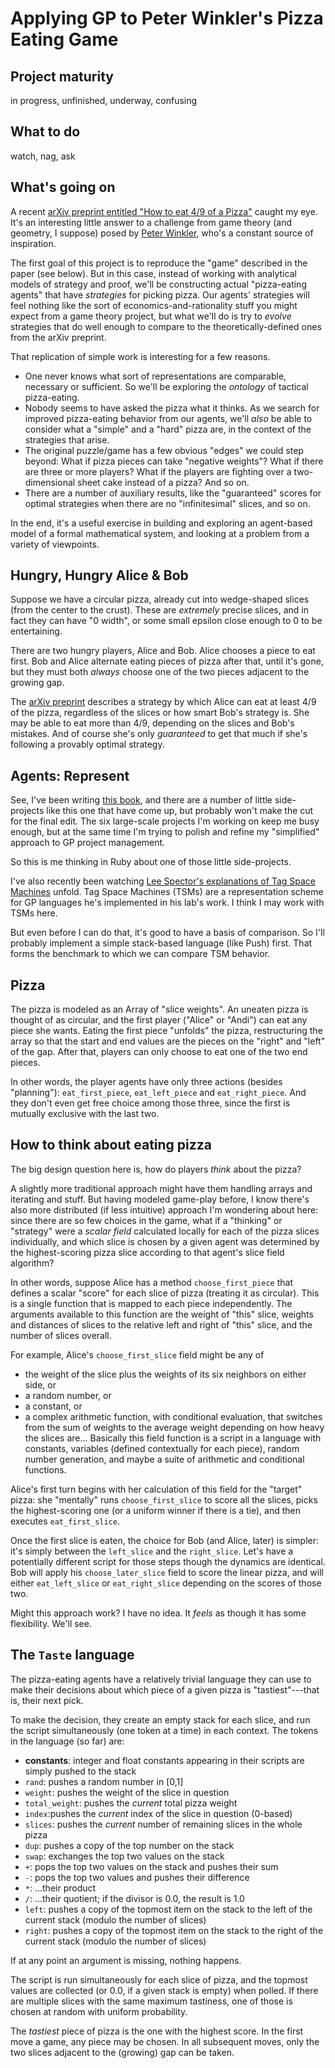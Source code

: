 # Applying GP to Peter Winkler's Pizza Eating Game

## Project maturity

in progress, unfinished, underway, confusing

## What to do

watch, nag, ask

## What's going on

A recent [arXiv preprint entitled "How to eat 4/9 of a Pizza"](http://arxiv.org/abs/0812.2870) caught my eye. It's an interesting little answer to a challenge from game theory (and geometry, I suppose) posed by [Peter Winkler](http://www.math.dartmouth.edu/~pw/), who's a constant source of inspiration.

The first goal of this project is to reproduce the "game" described in the paper (see below). But in this case, instead of working with analytical models of strategy and proof, we'll be constructing actual "pizza-eating agents" that have *strategies* for picking pizza. Our agents' strategies will feel nothing like the sort of economics-and-rationality stuff you might expect from a game theory project, but what we'll do is try to *evolve* strategies that do well enough to compare to the theoretically-defined ones from the arXiv preprint.

That replication of simple work is interesting for a few reasons.

- One never knows what sort of representations are comparable, necessary or sufficient. So we'll be exploring the *ontology* of tactical pizza-eating.
- Nobody seems to have asked the pizza what it thinks. As we search for improved pizza-eating behavior from our agents, we'll *also* be able to consider what a "simple" and a "hard" pizza are, in the context of the strategies that arise.
- The original puzzle/game has a few obvious "edges" we could step beyond: What if pizza pieces can take "negative weights"? What if there are three or more players? What if the players are fighting over a two-dimensional sheet cake instead of a pizza? And so on.
- There are a number of auxiliary results, like the "guaranteed" scores for optimal strategies when there are no "infinitesimal" slices, and so on.

In the end, it's a useful exercise in building and exploring an agent-based model of a formal mathematical system, and looking at a problem from a variety of viewpoints.

## Hungry, Hungry Alice & Bob

Suppose we have a circular pizza, already cut into wedge-shaped slices (from the center to the crust). These are *extremely* precise slices, and in fact they can have "0 width", or some small epsilon close enough to 0 to be entertaining.

There are two hungry players, Alice and Bob. Alice chooses a piece to eat first. Bob and Alice alternate eating pieces of pizza after that, until it's gone, but they must both *always* choose one of the two pieces adjacent to the growing gap.

The [arXiv preprint](http://arxiv.org/abs/0812.2870) describes a strategy by which Alice can eat at least 4/9 of the pizza, regardless of the slices or how smart Bob's strategy is. She may be able to eat more than 4/9, depending on the slices and Bob's mistakes. And of course she's only *guaranteed* to get that much if she's following a provably optimal strategy.

## Agents: Represent

See, I've been writing [this book](http://leanpub.com/pragmaticGP), and there are a number of little side-projects like this one that have come up, but probably won't make the cut for the final edit. The six large-scale projects I'm working on keep me busy enough, but at the same time I'm trying to polish and refine my "simplified" approach to GP project management.

So this is me thinking in Ruby about one of those little side-projects.

I've also recently been watching [Lee Spector's explanations of Tag Space Machines](https://hampedia.org/wiki/File:Tsm.pdf) unfold. Tag Space Machines (TSMs) are a representation scheme for GP languages he's implemented in his lab's work. I think I may work with TSMs here.

But even before I can do that, it's good to have a basis of comparison. So I'll probably implement a simple stack-based language (like Push) first. That forms the benchmark to which we can compare TSM behavior.

## Pizza

The pizza is modeled as an Array of "slice weights". An uneaten pizza is thought of as circular, and the first player ("Alice" or "Andi") can eat any piece she wants. Eating the first piece "unfolds" the pizza, restructuring the array so that the start and end values are the pieces on the "right" and "left" of the gap. After that, players can only choose to eat one of the two end pieces.

In other words, the player agents have only three actions (besides "planning"): `eat_first_piece`, `eat_left_piece` and `eat_right_piece`. And they don't even get free choice among those three, since the first is mutually exclusive with the last two.

## How to think about eating pizza

The big design question here is, how do players *think* about the pizza? 

A slightly more traditional approach might have them handling arrays and iterating and stuff. But having modeled game-play before, I know there's also more distributed (if less intuitive) approach I'm wondering about here: since there are so few choices in the game, what if a "thinking" or "strategy" were a *scalar field* calculated locally for each of the pizza slices individually, and which slice is chosen by a given agent was determined by the highest-scoring pizza slice according to that agent's slice field algorithm?

In other words, suppose Alice has a method `choose_first_piece` that defines a scalar "score" for each slice of pizza (treating it as circular). This is a single function that is mapped to each piece independently. The arguments available to this function are the weight of "this" slice, weights and distances of slices to the relative left and right of "this" slice, and the number of slices overall. 

For example, Alice's `choose_first_slice` field might be any of 
- the weight of the slice plus the weights of its six neighbors on either side, or
- a random number, or
- a constant, or
- a complex arithmetic function, with conditional evaluation, that switches from the sum of weights to the average weight depending on how heavy the slices are...
Basically this field function is a script in a language with constants, variables (defined contextually for each piece), random number generation, and maybe a suite of arithmetic and conditional functions.

Alice's first turn begins with her calculation of this field for the "target" pizza: she "mentally" runs `choose_first_slice` to score all the slices, picks the highest-scoring one (or a uniform winner if there is a tie), and then executes `eat_first_slice`. 

Once the first slice is eaten, the choice for Bob (and Alice, later) is simpler: it's simply between the `left_slice` and the `right_slice`. Let's have a potentially different script for those steps though the dynamics are identical. Bob will apply his `choose_later_slice` field to score the linear pizza, and will either `eat_left_slice` or `eat_right_slice` depending on the scores of those two.

Might this approach work? I have no idea. It *feels* as though it has some flexibility. We'll see.

## The `Taste` language

The pizza-eating agents have a relatively trivial language they can use to make their decisions about which piece of a given pizza is "tastiest"---that is, their next pick.

To make the decision, they create an empty stack for each slice, and run the script simultaneously (one token at a time) in each context. The tokens in the language (so far) are:

- **constants**: integer and float constants appearing in their scripts are simply pushed to the stack
- `rand`: pushes a random number in [0,1]
- `weight`: pushes the weight of the slice in question
- `total_weight`: pushes the *current* total pizza weight
- `index`:pushes the *current* index of the slice in question (0-based)
- `slices`: pushes the *current* number of remaining slices in the whole pizza
- `dup`: pushes a copy of the top number on the stack
- `swap`: exchanges the top two values on the stack
- `+`: pops the top two values on the stack and pushes their sum
- `-`: pops the top two values and pushes their difference
- `*`: ...their product
- `/`: ...their quotient; if the divisor is 0.0, the result is 1.0
- `left`: pushes a copy of the topmost item on the stack to the left of the current stack (modulo the number of slices)
- `right`: pushes a copy of the topmost item on the stack to the right of the current stack (modulo the number of slices)

If at any point an argument is missing, nothing happens.

The script is run simultaneously for each slice of pizza, and the topmost values are collected (or 0.0, if a given stack is empty) when polled. If there are multiple slices with the same maximum tastiness, one of those is chosen at random with uniform probability.

The *tastiest* piece of pizza is the one with the highest score. In the first move a game, any piece may be chosen. In all subsequent moves, only the two slices adjacent to the (growing) gap can be taken.